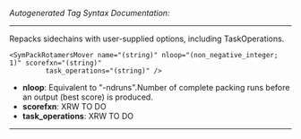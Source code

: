 _Autogenerated Tag Syntax Documentation:_

---
Repacks sidechains with user-supplied options, including TaskOperations.

```
<SymPackRotamersMover name="(string)" nloop="(non_negative_integer; 1)" scorefxn="(string)"
         task_operations="(string)" />
```

-   **nloop**: Equivalent to "-ndruns".Number of complete packing runs before an output (best score) is produced.
-   **scorefxn**: XRW TO DO
-   **task_operations**: XRW TO DO

---
